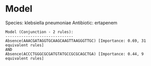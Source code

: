 
# Model

Species: klebsiella pneumoniae
Antibiotic: ertapenem

```
Model (Conjunction - 2 rules):
------------------------------
Absence(AAACGATAGGTGCAAGCAAGTTAAGGGTTGC) [Importance: 0.69, 31 equivalent rules]
AND
Absence(ACCCTGGGCGCGATGTATGCCGCGCAGCTGA) [Importance: 0.44, 9 equivalent rules]

```

